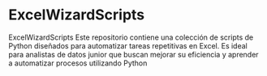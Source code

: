 # ExcelWizardScripts
ExcelWizardScripts  Este repositorio contiene una colección de scripts de Python diseñados para automatizar tareas repetitivas en Excel. Es ideal para analistas de datos junior que buscan mejorar su eficiencia y aprender a automatizar procesos utilizando Python

